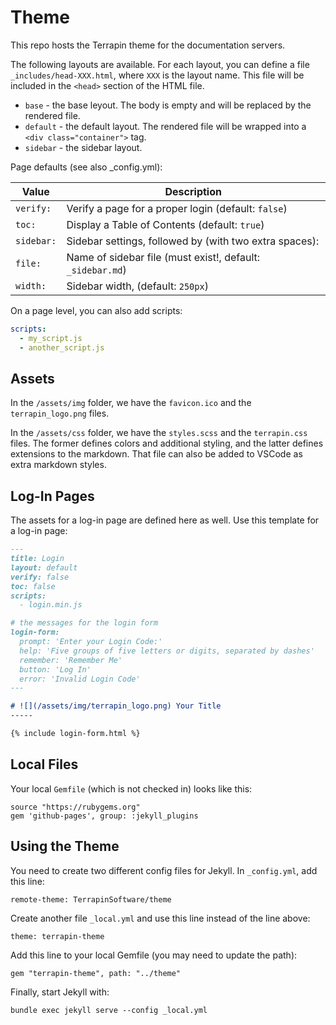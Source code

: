 # Theme

This repo hosts the Terrapin theme for the documentation servers.

The following layouts are available. For each layout, you can define a file `_includes/head-XXX.html`, where `XXX` is the layout name. This file will be included in the `<head>` section of the HTML file.

* `base` - the base leyout. The body is empty and will be replaced by the rendered file.
* `default` - the default layout. The rendered file will be wrapped into a `<div class="container">` tag.
* `sidebar` - the sidebar layout. 

Page defaults (see also _config.yml):

| Value | Description
| ----- | -----------
| `verify:` | Verify a page for a proper login (default: `false`)
| `toc:` | Display a Table of Contents (default: `true`)
| `sidebar:` | Sidebar settings, followed by (with two extra spaces):
| `file:` | Name of sidebar file (must exist!, default: `_sidebar.md`)
| `width:`  | Sidebar width, (default: `250px`)

On a page level, you can also add scripts:

```yaml
scripts:
  - my_script.js
  - another_script.js
```

## Assets

In the `/assets/img` folder, we have the `favicon.ico` and the `terrapin_logo.png` files.

In the `/assets/css` folder, we have the `styles.scss` and the `terrapin.css` files. The former defines colors and additional styling, and the latter defines extensions to the markdown. That file can also be added to VSCode as extra markdown styles.

## Log-In Pages

The assets for a log-in page are defined here as well. Use this template for a log-in page:

```markdown
---
title: Login
layout: default
verify: false
toc: false
scripts:
  - login.min.js

# the messages for the login form
login-form:
  prompt: 'Enter your Login Code:'
  help: 'Five groups of five letters or digits, separated by dashes'
  remember: 'Remember Me'
  button: 'Log In'
  error: 'Invalid Login Code'
---

# ![](/assets/img/terrapin_logo.png) Your Title
-----

{% include login-form.html %}
```
## Local Files

Your local `Gemfile` (which is not checked in) looks like this:

    source "https://rubygems.org"
    gem 'github-pages', group: :jekyll_plugins

## Using the Theme

You need to create two different config files for Jekyll. In `_config.yml`, add this line:

    remote-theme: TerrapinSoftware/theme

Create another file `_local.yml` and use this line instead of the line above:

    theme: terrapin-theme

Add this line to your local Gemfile (you may need to update the path):

    gem "terrapin-theme", path: "../theme"

Finally, start Jekyll with:

    bundle exec jekyll serve --config _local.yml
